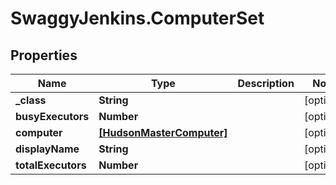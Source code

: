 # SwaggyJenkins.ComputerSet

## Properties

Name | Type | Description | Notes
------------ | ------------- | ------------- | -------------
**_class** | **String** |  | [optional] 
**busyExecutors** | **Number** |  | [optional] 
**computer** | [**[HudsonMasterComputer]**](HudsonMasterComputer.md) |  | [optional] 
**displayName** | **String** |  | [optional] 
**totalExecutors** | **Number** |  | [optional] 


